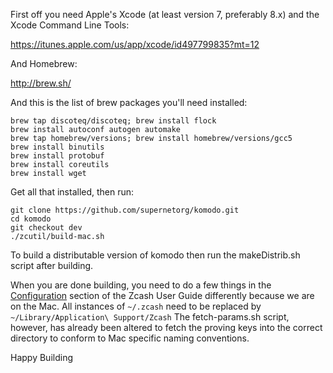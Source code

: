 First off you need Apple's Xcode (at least version 7, preferably 8.x) and the Xcode Command Line Tools:

https://itunes.apple.com/us/app/xcode/id497799835?mt=12

And Homebrew:

http://brew.sh/

And this is the list of brew packages you'll need installed:

```shell
brew tap discoteq/discoteq; brew install flock
brew install autoconf autogen automake
brew tap homebrew/versions; brew install homebrew/versions/gcc5
brew install binutils
brew install protobuf
brew install coreutils
brew install wget
```

Get all that installed, then run:

```shell
git clone https://github.com/supernetorg/komodo.git
cd komodo
git checkout dev
./zcutil/build-mac.sh
```

To build a distributable version of komodo then run the makeDistrib.sh script after building.

When you are done building, you need to do a few things in the [Configuration](https://github.com/zcash/zcash/wiki/1.0-User-Guide#configuration) section of the Zcash User Guide differently because we are on the Mac. All instances of `~/.zcash` need to be replaced by `~/Library/Application\ Support/Zcash` 
The fetch-params.sh script, however, has already been altered to fetch the proving keys into the correct directory to conform to Mac specific naming conventions.

Happy Building
